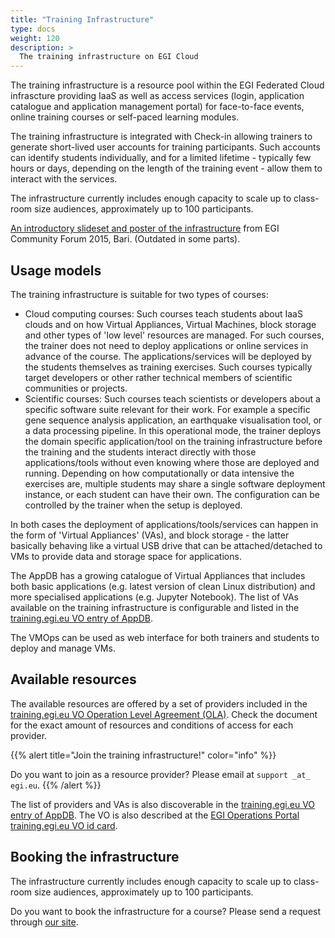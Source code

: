 ```yaml
---
title: "Training Infrastructure"
type: docs
weight: 120
description: >
  The training infrastructure on EGI Cloud
---
```


The training infrastructure is a resource pool within the EGI Federated
Cloud infrascture providing IaaS as well as access services (login,
application catalogue and application management portal) for
face-to-face events, online training courses or self-paced learning
modules.

The training infrastructure is integrated with Check-in allowing
trainers to generate short-lived user accounts for training
participants. Such accounts can identify students individually, and for
a limited lifetime - typically few hours or days, depending on the
length of the training event - allow them to interact with the services.

The infrastructure currently includes enough capacity to scale up to
class-room size audiences, approximately up to 100 participants.

[An introductory slideset and poster of the
infrastructure](https://indico.egi.eu/indico/contributionDisplay.py?contribId=122&confId=2544)
from EGI Community Forum 2015, Bari. (Outdated in some parts).

## Usage models

The training infrastructure is suitable for two types of courses:

- Cloud computing courses: Such courses teach students about IaaS
  clouds and on how Virtual Appliances, Virtual Machines, block
  storage and other types of 'low level' resources are managed. For
  such courses, the trainer does not need to deploy applications or
  online services in advance of the course. The applications/services
  will be deployed by the students themselves as training exercises.
  Such courses typically target developers or other rather technical
  members of scientific communities or projects.
- Scientific courses: Such courses teach scientists or developers
  about a specific software suite relevant for their work. For example
  a specific gene sequence analysis application, an earthquake
  visualisation tool, or a data processing pipeline. In this
  operational mode, the trainer deploys the domain specific
  application/tool on the training infrastructure before the training
  and the students interact directly with those applications/tools
  without even knowing where those are deployed and running. Depending
  on how computationally or data intensive the exercises are, multiple
  students may share a single software deployment instance, or each
  student can have their own. The configuration can be controlled by
  the trainer when the setup is deployed.

In both cases the deployment of applications/tools/services can happen
in the form of 'Virtual Appliances' (VAs), and block storage - the
latter basically behaving like a virtual USB drive that can be
attached/detached to VMs to provide data and storage space for
applications.

The AppDB has a growing catalogue of Virtual Appliances that includes
both basic applications (e.g. latest version of clean Linux
distribution) and more specialised applications (e.g. Jupyter Notebook).
The list of VAs available on the training infrastructure is configurable
and listed in the [training.egi.eu VO entry of
AppDB](https://appdb.egi.eu/store/vo/training.egi.eu).

The VMOps can be used as web interface for both trainers and students to
deploy and manage VMs.

## Available resources

The available resources are offered by a set of providers included in
the [training.egi.eu VO Operation Level Agreement
(OLA)](https://documents.egi.eu/document/2768). Check the document for
the exact amount of resources and conditions of access for each
provider.

{{% alert title="Join the training infrastructure!" color="info" %}}

Do you want to join as a resource provider? Please email at
`support _at_ egi.eu`.
{{% /alert %}}

The list of providers and VAs is also discoverable in the
[training.egi.eu VO entry of
AppDB](https://appdb.egi.eu/store/vo/training.egi.eu). The VO is also
described at the [EGI Operations Portal training.egi.eu VO id
card](http://operations-portal.egi.eu/vo/view/voname/training.egi.eu).

## Booking the infrastructure

The infrastructure currently includes enough capacity to scale up to
class-room size audiences, approximately up to 100 participants.

Do you want to book the infrastructure for a course? Please send a
request through [our site](https://www.egi.eu/services/training-infrastructure/).
